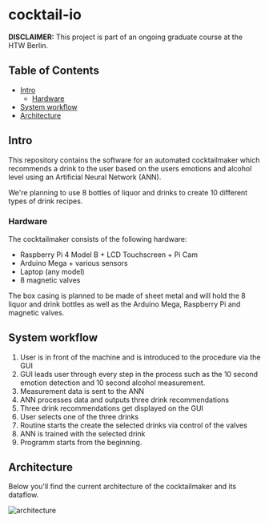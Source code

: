 # cocktail-io 

__DISCLAIMER:__ This project is part of an ongoing graduate course at the HTW Berlin.

## Table of Contents

- [Intro](#intro)
  * [Hardware](#hardware)
- [System workflow](#system-workflow)
- [Architecture](#architecture)

## Intro

This repository contains the software for an automated cocktailmaker which recommends a drink to the user based on the  users emotions and alcohol level using an Artificial Neural Network (ANN). 

We're planning to use 8 bottles of liquor and drinks to create 10 different types of drink recipes.

### Hardware

The cocktailmaker consists of the following hardware:
- Raspberry Pi 4 Model B + LCD Touchscreen + Pi Cam
- Arduino Mega + various sensors
- Laptop (any model)
- 8 magnetic valves

The box casing is planned to be made of sheet metal and will hold the 8 liquor and drink bottles as well as the Arduino Mega, Raspberry Pi and magnetic valves.

## System workflow

1. User is in front of the machine and is introduced to the procedure via the GUI
2. GUI leads user through every step in the process such as the 10 second emotion detection and 10 second alcohol measurement.
3. Measurement data is sent to the ANN
4. ANN processes data and outputs three  drink recommendations
5. Three drink recommendations get displayed on the GUI
6. User selects one of the three drinks 
7. Routine starts the create the selected drinks via control of the valves
8. ANN is trained with the selected drink 
9. Programm starts from the beginning.

## Architecture

Below you'll find the current architecture of the cocktailmaker and its dataflow.

![architecture](https://github.com/carlobiermann/cocktail-io/pics/architecture.jpg)

